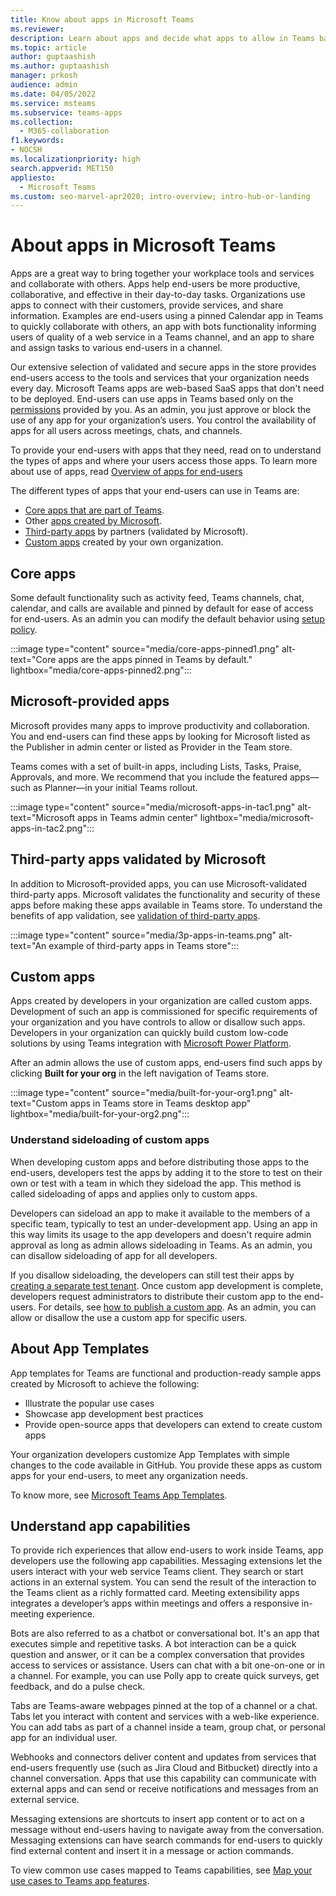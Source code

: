 ```yaml
---
title: Know about apps in Microsoft Teams
ms.reviewer: 
description: Learn about apps and decide what apps to allow in Teams based on your organization's profile and business requirements.
ms.topic: article
author: guptaashish
ms.author: guptaashish
manager: prkosh
audience: admin
ms.date: 04/05/2022
ms.service: msteams
ms.subservice: teams-apps
ms.collection: 
  - M365-collaboration
f1.keywords:
- NOCSH
ms.localizationpriority: high
search.appverid: MET150
appliesto: 
  - Microsoft Teams
ms.custom: seo-marvel-apr2020; intro-overview; intro-hub-or-landing
---
```

# About apps in Microsoft Teams

Apps are a great way to bring together your workplace tools and services and collaborate with others. Apps help end-users be more productive, collaborative, and effective in their day-to-day tasks. Organizations use apps to connect with their customers, provide services, and share information. Examples are end-users using a pinned Calendar app in Teams to quickly collaborate with others, an app with bots functionality informing users of quality of a web service in a Teams channel, and an app to share and assign tasks to various end-users in a channel.

Our extensive selection of validated and secure apps in the store provides end-users access to the tools and services that your organization needs every day. Microsoft Teams apps are web-based SaaS apps that don't need to be deployed. End-users can use apps in Teams based only on the [permissions](https://admin.teams.microsoft.com/policies/app-permission) provided by you. As an admin, you just approve or block the use of any app for your organization’s users. You control the availability of apps for all users across meetings, chats, and channels.

To provide your end-users with apps that they need, read on to understand the types of apps and where your users access those apps. To learn more about use of apps, read [Overview of apps for end-users](https://support.office.com/article/overview-of-apps-in-teams-747492ee-7cdd-4115-a993-8c7e7f98a3d0)

<!--- Commenting the previous content as part of this article revamp.

Apps let users find content from their favorite services and share it in Teams. They let you do tasks such as pin services at the top of a channel, automate notifications using bots, or share and assign tasks.

--->

The different types of apps that your end-users can use in Teams are:

* [Core apps that are part of Teams](#core-apps).
* Other [apps created by Microsoft](#microsoft-provided-apps).
* [Third-party apps](#third-party-apps-validated-by-microsoft) by partners (validated by Microsoft).
* [Custom apps](#custom-apps) created by your own organization.

## Core apps

Some default functionality such as activity feed, Teams channels, chat, calendar, and calls are available and pinned by default for ease of access for end-users. As an admin you can modify the default behavior using [setup policy](/microsoftteams/teams-app-setup-policies).

:::image type="content" source="media/core-apps-pinned1.png" alt-text="Core apps are the apps pinned in Teams by default." lightbox="media/core-apps-pinned2.png":::

## Microsoft-provided apps

Microsoft provides many apps to improve productivity and collaboration. You and end-users can find these apps by looking for Microsoft listed as the Publisher in admin center or listed as Provider in the Team store.

Teams comes with a set of built-in apps, including Lists, Tasks, Praise, Approvals, and more. We recommend that you include the featured apps—such as Planner—in your initial Teams rollout.

:::image type="content" source="media/microsoft-apps-in-tac1.png" alt-text="Microsoft apps in Teams admin center" lightbox="media/microsoft-apps-in-tac2.png":::

## Third-party apps validated by Microsoft

In addition to Microsoft-provided apps, you can use Microsoft-validated third-party apps. Microsoft validates the functionality and security of these apps before making these apps available in Teams store. To understand the benefits of app validation, see [validation of third-party apps](overview-of-app-validation.md).

:::image type="content" source="media/3p-apps-in-teams.png" alt-text="An example of third-party apps in Teams store":::

## Custom apps

Apps created by developers in your organization are called custom apps. Development of such an app is commissioned for specific requirements of your organization and you have controls to allow or disallow such apps. Developers in your organization can quickly build custom low-code solutions by using Teams integration with [Microsoft Power Platform](/microsoftteams/platform/samples/teams-low-code-solutions).

After an admin allows the use of custom apps, end-users find such apps by clicking **Built for your org** in the left navigation of Teams store.

:::image type="content" source="media/built-for-your-org1.png" alt-text="Custom apps in Teams store in Teams desktop app" lightbox="media/built-for-your-org2.png":::

### Understand sideloading of custom apps

When developing custom apps and before distributing those apps to the end-users, developers test the apps by adding it to the store to test on their own or test with a team in which they sideload the app. This method is called sideloading of apps and applies only to custom apps.

Developers can sideload an app to make it available to the members of a specific team, typically to test an under-development app. Using an app in this way limits its usage to the app developers and doesn't require admin approval as long as admin allows sideloading in Teams. As an admin, you can disallow sideloading of app for all developers.

If you disallow sideloading, the developers can still test their apps by [creating a separate test tenant](/microsoftteams/platform/concepts/build-and-test/prepare-your-o365-tenant). Once custom app development is complete, developers request administrators to distribute their custom app to the end-users. For details, see [how to publish a custom app](/microsoftteams/upload-custom-apps). As an admin, you can allow or disallow the use a custom app for specific users.

## About App Templates

App templates for Teams are functional and production-ready sample apps created by Microsoft to achieve the following:

* Illustrate the popular use cases
* Showcase app development best practices
* Provide open-source apps that developers can extend to create custom apps

Your organization developers customize App Templates with simple changes to the code available in GitHub. You provide these apps as custom apps for your end-users, to meet any organization needs.

To know more, see [Microsoft Teams App Templates](https://adoption.microsoft.com/microsoft-teams/app-templates/).

## Understand app capabilities

To provide rich experiences that allow end-users to work inside Teams, app developers use the following app capabilities. Messaging extensions let the users interact with your web service Teams client. They search or start actions in an external system. You can send the result of the interaction to the Teams client as a richly formatted card. Meeting extensibility apps integrates a developer’s apps within meetings and offers a responsive in-meeting experience.

Bots are also referred to as a chatbot or conversational bot. It's an app that executes simple and repetitive tasks. A bot interaction can be a quick question and answer, or it can be a complex conversation that provides access to services or assistance. Users can chat with a bit one-on-one or in a channel. For example, you can use Polly app to create quick surveys, get feedback, and do a pulse check.

Tabs are Teams-aware webpages pinned at the top of a channel or a chat. Tabs let you interact with content and services with a web-like experience. You can add tabs as part of a channel inside a team, group chat, or personal app for an individual user.

Webhooks and connectors deliver content and updates from services that end-users frequently use (such as Jira Cloud and Bitbucket) directly into a channel conversation. Apps that use this capability can communicate with external apps and can send or receive notifications and messages from an external service.

Messaging extensions are shortcuts to insert app content or to act on a message without end-users having to navigate away from the conversation. Messaging extensions can have search commands for end-users to quickly find external content and insert it in a message or action commands.

To view common use cases mapped to Teams capabilities, see [Map your use cases to Teams app features](/microsoftteams/platform/concepts/design/map-use-cases).

<!--- TBD: Admins do many considerations and decisions around app adoption and app governance. These are to be covered in a separate article. Commenting the below content for now as part of this article revamp.

## Apps deployment decisions

Teams provides a great out-of-the-box collaboration experience for your organization, and most organizations find that the default settings work for them. This article helps you decide whether to change any of the default settings, based on your organization's profile and business requirements, then it walks you through each change. We've split the settings into two groups, starting with the core set of [changes you're more likely to make](#core-deployment-decisions). The second group includes the [additional settings](#additional-deployment-decisions) you may want to configure, based on your organization's needs.

## Core deployment decisions

These are the apps settings that most organizations want to change (if the Teams default settings don't work for them).

### App availability settings

Teams provides many apps published by Microsoft and by third parties to engage users, support productivity, and integrate commonly used business services into Teams.
Get apps from the Teams Store. By default, all apps, including custom apps that you've submitted via the [Teams Store approval process](/microsoftteams/platform/publishing/apps-publish#microsoft-teams-app-approval-process), are turned on for all users. For example, users can use the Planner app to build and manage team tasks in Teams.

By default, all Microsoft-provided, third-party, and custom apps are available, and you can turn individual apps on or off. There are org-wide settings that let you turn all third-party and/or custom apps on or off for your entire organization.

| Ask yourself | Action |
|--------------|--------|
|Will you change the default Teams apps settings? | For more information about policies and settings that you can use to manage apps in your organization, see [Admin settings for apps in Microsoft Teams](admin-settings.md).|

### App permissions and other considerations

Apps are consented to by users and managed by the admin or IT pro through policies. However, app permissions and risk profile are defined in the app itself.

| Ask yourself | Action |
|--------------|--------|
|<br>Which apps do I want to allow access to? Which ones do I not want to allow access to?  | <ul><li>See [Microsoft Teams apps permissions and considerations](app-permissions.md) for a list of things you should consider when allowing access to an app, bot, tab, or connector.</li><li>See [Manage your apps in the Microsoft Teams admin center](manage-apps.md) for information about making an app available to users in your organization.</li></ul>|

--->

<!--- TBD: Rewrite this to talk about bots and tabs as a capability of apps. Admins do not govern bots, tabs, etc. Admins only govern apps that contain capabilities such as connectors, bots, etc. This writeup gives an impression that admins manage apps + bots + tabs + connectors, etc.

### Bots for private chats and channels

Bots are automated programs that respond to queries or give updates and notifications about details users find interesting or want to stay informed about. Bots allow users to interact with cloud services such as task management, scheduling, and polling in a Teams chat. Teams supports bots in private chats and channels. Administrators can control whether the use of bots is allowed in a Microsoft 365 or Office 365 organization.

| Ask yourself | Action |
|--------------|--------|
|Do I want to allow custom bots in my organization?|For more information about adding bots, see [Add bots for private chats and channels in Microsoft Teams](/microsoftteams/platform/bots/what-are-bots). For information about turning custom bots on or off, see [Admin settings for apps in Microsoft Teams](admin-settings.md).|

### Built-in and custom tabs

Owners and team members can add tabs to a channel, private chat, and group chat to help integrate their cloud services. Add tabs to help users access and manage the data they need or use the most. In channels, the Conversations and Files tabs are created by default. In every private chat, the Conversations, Files, Organization, and Activity tabs are created by default. In addition to these built-in tabs, you can design and add custom tabs. To learn about turning Teams apps on or off for your organization, read [Admin settings for apps in Teams](admin-settings.md).

| Ask yourself | Action |
|--------------|--------|
|Do I want to allow custom tabs in my organization?|For more information, see [Use built-in and custom tabs in Teams](/microsoftteams/platform/tabs/what-are-tabs).|

### Custom connectors

Connectors keep your team current by delivering content and updates from services you frequently use directly into a channel. With connectors, your Teams users can receive updates from popular services such as Trello, Wunderlist, GitHub, and Azure DevOps Services in their Teams chats.

| Ask yourself | Action |
|--------------|--------|
|Do I want to allow users to create custom connectors?|For more information, see [Use custom connectors in Teams](office-365-custom-connectors.md).|

--->

<!--- TBD: Activity reports is not part of app overview. Commenting for now. To be reused in a different article later.

### Activity reports

You can use activity reports to see how users in your organization are using Teams. For example, if some don't use Teams yet, they might not know how to get started or understand how they can use Teams to be more productive and collaborative. Your organization can use the activity reports to decide where to prioritize training and communication efforts. To view activity reports, you must be a global admin in Microsoft 365 or Office 365, Teams service admin, or Skype for Business admin.

| Ask yourself | Action |
|--------------|--------|
| Who needs to see the activity reports, and do they have the correct permissions to view them? |<ul><li>If you don't want to assign an admin role to a user, you can [assign the Reports reader role](teams-activity-reports.md#reports-reader-role).</li><li>See [Roles and permissions](/azure/active-directory/users-groups-roles/directory-assign-admin-roles) and [View and assign roles](/azure/active-directory/users-groups-roles/directory-manage-roles-portal) for information about assigning admin roles in Azure Active Directory.</li></ul> |

--->
